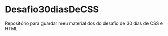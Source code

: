 # Desafio30diasDeCSS
Repositório para guardar meu material dos do desafio de 30 dias de CSS e HTML 
